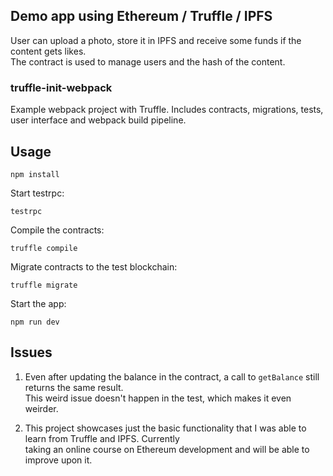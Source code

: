 ## Demo app using Ethereum / Truffle / IPFS 
User can upload a photo, store it in IPFS and receive some funds if the content gets likes.  
The contract is used to manage users and the hash of the content.

### truffle-init-webpack
Example webpack project with Truffle. Includes contracts, migrations, tests, user interface and webpack build pipeline.

## Usage

`` npm install ``

Start testrpc: 

`` testrpc ``

Compile the contracts:

`` truffle compile ``

Migrate contracts to the test blockchain:

`` truffle migrate ``

Start the app:

`` npm run dev ``

## Issues

1. Even after updating the balance in the contract, a call to `` getBalance `` still returns the same result.  
This weird issue doesn't happen in the test, which makes it even weirder.

2. This project showcases just the basic functionality that I was able to learn from Truffle and IPFS. Currently  
taking an online course on Ethereum development and will be able to improve upon it.
